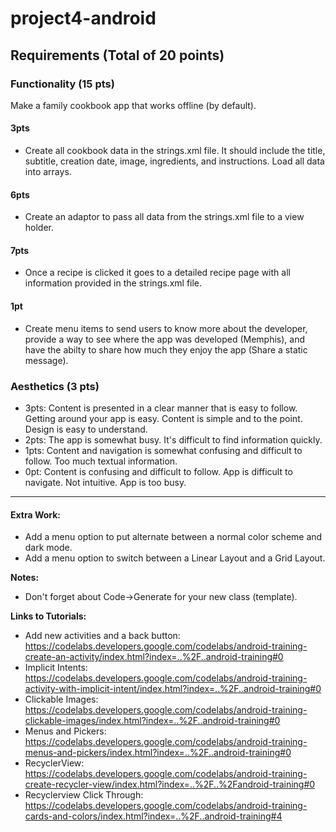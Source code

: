 # project4-android

## Requirements (Total of 20 points)

### Functionality (15 pts)
Make a family cookbook app that works offline (by default).

#### 3pts
- Create all cookbook data in the strings.xml file. It should include the title, subtitle, creation date, image, ingredients, and instructions. Load all data into arrays.

#### 6pts
- Create an adaptor to pass all data from the strings.xml file to a view holder.

#### 7pts
- Once a recipe is clicked it goes to a detailed recipe page with all information provided in the strings.xml file.

#### 1pt
- Create menu items to send users to know more about the developer, provide a way to see where the app was developed (Memphis), and have the abilty to share how much they enjoy the app (Share a static message).

### Aesthetics (3 pts)
- 3pts: Content is presented in a clear manner that is easy to follow. Getting around your app is easy. Content is simple and to the point. Design is easy to understand.
- 2pts: The app is somewhat busy. It's difficult to find information quickly.
- 1pts: Content and navigation is somewhat confusing and difficult to follow. Too much textual information.
- 0pt: Content is confusing and difficult to follow. App is difficult to navigate. Not intuitive. App is too busy.
<hr>

#### Extra Work:

- Add a menu option to put alternate between a normal color scheme and dark mode.
- Add a menu option to switch between a Linear Layout and a Grid Layout.


<strong>Notes:</strong>
- Don't forget about Code->Generate for your new class (template).

<strong>Links to Tutorials:</strong>
- Add new activities and a back button: https://codelabs.developers.google.com/codelabs/android-training-create-an-activity/index.html?index=..%2F..android-training#0
- Implicit Intents: https://codelabs.developers.google.com/codelabs/android-training-activity-with-implicit-intent/index.html?index=..%2F..android-training#0
- Clickable Images: https://codelabs.developers.google.com/codelabs/android-training-clickable-images/index.html?index=..%2F..android-training#0
- Menus and Pickers: https://codelabs.developers.google.com/codelabs/android-training-menus-and-pickers/index.html?index=..%2F..android-training#0
- RecyclerView: https://codelabs.developers.google.com/codelabs/android-training-create-recycler-view/index.html?index=..%2F..%2Fandroid-training#0
- Recyclerview Click Through: https://codelabs.developers.google.com/codelabs/android-training-cards-and-colors/index.html?index=..%2F..android-training#4
